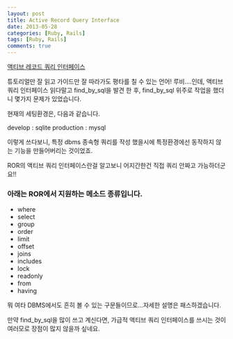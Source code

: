 ```yaml
---
layout: post
title: Active Record Query Interface
date: 2013-05-28
categories: [Ruby, Rails]
tags: [Ruby, Rails]
comments: true
---
```


[액티브 레코드 쿼리 인터페이스](http://rubykr.github.io/rails_guides/active_record_querying.html)

튜토리얼만 잘 읽고 가이드만 잘 따라가도 평타를 칠 수 있는 언어! 루비....인데, 액티브 쿼리 인터페이스 읽다말고 find_by_sql을 발견 한 후, find_by_sql 위주로 작업을 했더니 몇가지 문제가 있었습니다.

현재의 세팅환경은, 다음과 같습니다.

develop : sqlite
production : mysql

이렇게 쓰다보니, 특정 dbms 종속형 쿼리를 작성 했을시에 특정환경에선 동작하지 않는 기능을 만들어버리는 것이었죠.

ROR의 액티브 쿼리 인터페이스란걸 알고보니 어지간한건 직접 쿼리 안짜고 가능하더군요!!

### 아래는 ROR에서 지원하는 메소드 종류입니다.
* where
* select
* group
* order
* limit
* offset
* joins
* includes
* lock
* readonly
* from
* having

뭐 여타 DBMS에서도 흔히 볼 수 있는 구문들이므로...자세한 설명은 패스하겠습니다.

만약 find_by_sql을 많이 쓰고 계신다면, 가급적 액티브 쿼리 인터페이스를 쓰시는 것이 여러모로 장점이 많지 않을까 싶네요.
